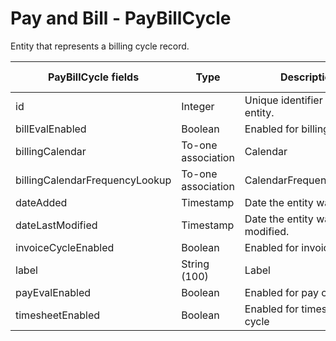 #  Pay and Bill - PayBillCycle

Entity that represents a billing cycle record.


<table>
    <colgroup>
        <col width="20%" />
        <col width="20%" />
        <col width="20%" />
        <col width="20%" />
        <col width="20%" />
    </colgroup>
    <thead>
        <tr class="header">
            <th>PayBillCycle fields</th>
            <th>Type</th>
            <th>Description</th>
            <th>Not null</th>
            <th>Read-only</th>
        </tr>
    </thead>
    <tbody>
        <tr class="even">
            <td>id</td>
            <td>Integer</td>
            <td>Unique identifier for this entity.</td>
            <td>X</td>
            <td>X</td>
        </tr>
        <tr class="odd">
            <td>billEvalEnabled</td>
            <td>Boolean</td>
            <td>Enabled for billing cycle</td>
            <td>X</td>
            <td></td>
        </tr>
        <tr class="even">
            <td>billingCalendar</td>
            <td>To-one association</td>
            <td>Calendar</td>
            <td></td>
            <td></td>
        </tr>
        <tr class="odd">
            <td>billingCalendarFrequencyLookup</td>
            <td>To-one association</td>
            <td>CalendarFrequencyLookup</td>
            <td></td>
            <td></td>
        </tr>
        <tr class="even">
            <td>dateAdded</td>
            <td>Timestamp</td>
            <td>Date the entity was added.</td>
            <td>X</td>
            <td>X</td>
        </tr>
        <tr class="odd">
            <td>dateLastModified</td>
            <td>Timestamp</td>
            <td>Date the entity was last modified.</td>
            <td></td>
            <td></td>
        </tr>
        <tr class="even">
            <td>invoiceCycleEnabled</td>
            <td>Boolean</td>
            <td>Enabled for invoice cycle</td>
            <td>X</td>
            <td></td>
        </tr>
        <tr class="odd">
            <td>label</td>
            <td>String (100)</td>
            <td>Label</td>
            <td>X</td>
            <td></td>
        </tr>
        <tr class="even">
            <td>payEvalEnabled</td>
            <td>Boolean</td>
            <td>Enabled for pay cycle</td>
            <td>X</td>
            <td></td>
        </tr>
        <tr class="odd">
            <td>timesheetEnabled</td>
            <td>Boolean</td>
            <td>Enabled for timesheet cycle</td>
            <td>X</td>
            <td></td>
        </tr>
    </tbody>
</table>


     
        
